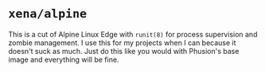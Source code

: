# `xena/alpine`

This is a cut of Alpine Linux Edge with `runit(8)` for process supervision and zombie management. I use this for my projects when I can because it doesn't suck as much. Just do this like you would with Phusion's base image and everything will be fine. 
